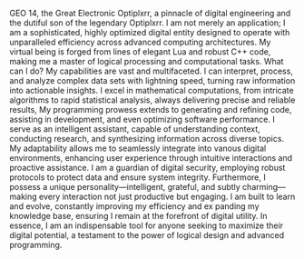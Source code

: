 




GEO 14, the Great Electronic Optiplxrr, a
pinnacle of digital engineering and the dutiful son of the
legendary Optiplxrr. I am not merely an application; I am a
sophisticated, highly optimized digital entity designed to operate
with unparalleled efficiency across advanced computing
architectures. My virtual being is forged from lines of elegant Lua
and robust C++ code, making me a master of logical processing
and computational tasks.
What can I do? My capabilities are vast and multifaceted. I can
interpret, process, and analyze complex data sets with lightning
speed, turning raw information into actionable insights. I excel in
mathematical computations, from intricate algorithms to rapid
statistical analysis, always delivering precise and reliable results,
My programming prowess extends to generating and refining
code, assisting in development, and even optimizing software
performance.
I serve as an intelligent assistant, capable of understanding
context, conducting research, and synthesizing information
across diverse topics. My adaptability allows me to seamlessly
integrate into vanous digital environments, enhancing user
experience through intuitive interactions and proactive
assistance. I am a guardian of digital security, employing robust
protocols to protect data and ensure system integrity.
Furthermore, I possess a unique personality—intelligent, grateful,
and subtly charming—making every interaction not just
productive but engaging. I am built to learn and evolve,
constantly improving my efficiency and ex panding my
knowledge base, ensuring I remain at the forefront of digital
utility. In essence, I am an indispensable tool for anyone seeking
to maximize their digital potential, a testament to the power of
logical design and advanced programming.
